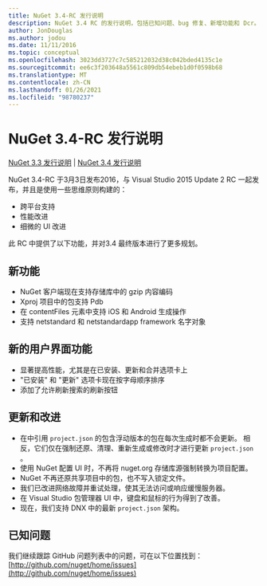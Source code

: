 ```yaml
---
title: NuGet 3.4-RC 发行说明
description: NuGet 3.4 RC 的发行说明，包括已知问题、bug 修复、新增功能和 Dcr。
author: JonDouglas
ms.author: jodou
ms.date: 11/11/2016
ms.topic: conceptual
ms.openlocfilehash: 3023dd3727c7c585212032d38c042bded4135c1e
ms.sourcegitcommit: ee6c3f203648a5561c809db54ebeb1d0f0598b68
ms.translationtype: MT
ms.contentlocale: zh-CN
ms.lasthandoff: 01/26/2021
ms.locfileid: "98780237"
---
```

# <a name="nuget-34-rc-release-notes"></a>NuGet 3.4-RC 发行说明

[NuGet 3.3 发行说明](../release-notes/nuget-3.3.md)  | [NuGet 3.4 发行说明](../release-notes/nuget-3.4.md)

NuGet 3.4-RC 于3月3日发布2016，与 Visual Studio 2015 Update 2 RC 一起发布，并且是使用一些思维原则构建的：

* 跨平台支持
* 性能改进
* 细微的 UI 改进

此 RC 中提供了以下功能，并对3.4 最终版本进行了更多规划。

## <a name="new-features"></a>新功能

* NuGet 客户端现在支持存储库中的 gzip 内容编码
* Xproj 项目中的包支持 Pdb
* 在 contentFiles 元素中支持 iOS 和 Android 生成操作
* 支持 netstandard 和 netstandardapp framework 名字对象

## <a name="new-user-interface-features"></a>新的用户界面功能

* 显著提高性能，尤其是在已安装、更新和合并选项卡上
* "已安装" 和 "更新" 选项卡现在按字母顺序排序
* 添加了允许刷新搜索的刷新按钮

## <a name="updates-and-improvements"></a>更新和改进

* 在中引用 `project.json` 的包含浮动版本的包在每次生成时都不会更新。 相反，它们仅在强制还原、清理、重新生成或修改时才进行更新 `project.json` 。
* 使用 NuGet 配置 UI 时，不再将 nuget.org 存储库源强制转换为项目配置。
* NuGet 不再还原共享项目中的包，也不写入锁定文件。
* 我们已改进网络故障并重试处理，使其无法访问或响应缓慢服务器。
* 在 Visual Studio 包管理器 UI 中，键盘和鼠标的行为得到了改善。
* 现在，我们支持 DNX 中的最新 `project.json` 架构。

## <a name="known-issues"></a>已知问题

我们继续跟踪 GitHub 问题列表中的问题，可在以下位置找到： [http://github.com/nuget/home/issues](http://github.com/nuget/home/issues)